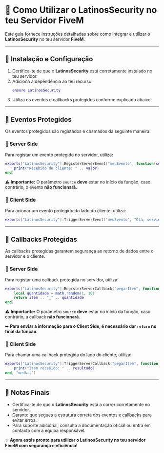 # 📌 Como Utilizar o LatinosSecurity no teu Servidor FiveM

Este guia fornece instruções detalhadas sobre como integrar e utilizar o **LatinosSecurity** no teu servidor **FiveM**.

---

## 🚀 Instalação e Configuração

1. Certifica-te de que o **LatinosSecurity** está corretamente instalado no teu servidor.
2. Adiciona a dependência ao teu recurso:
   ```lua
   ensure LatinosSecurity
   ```
3. Utiliza os eventos e callbacks protegidos conforme explicado abaixo.

---

## 🔐 Eventos Protegidos

Os eventos protegidos são registados e chamados da seguinte maneira:

### 🔹 **Server Side**

Para registar um evento protegido no servidor, utiliza:

```lua
exports["LatinosSecurity"]:RegisterServerEvent("meuEvento", function(source, valor)
    print("Recebido do cliente: " .. valor)
end)
```

⚠ **Importante:** O parâmetro `source` **deve** estar no início da função, caso contrário, o evento **não funcionará**.

### 🔹 **Client Side**

Para acionar um evento protegido do lado do cliente, utiliza:

```lua
exports["LatinosSecurity"]:TriggerServerEvent("meuEvento", "Olá, servidor!")
```

---

## 🔄 Callbacks Protegidas

As callbacks protegidas garantem segurança ao retorno de dados entre o servidor e o cliente.

### 🔹 **Server Side**

Para registar uma callback protegida no servidor, utiliza:

```lua
exports["LatinosSecurity"]:RegisterServerCallback("pegarItem", function(source, item)
    local quantidade = math.random(1, 10)
    return item .. "_" .. quantidade
end)
```

⚠ **Importante:** O parâmetro `source` **deve** estar no início da função, caso contrário, a callback **não funcionará**.

➡ **Para enviar a informação para o Client Side, é necessário dar `return` no final da função.**

### 🔹 **Client Side**

Para chamar uma callback protegida do lado do cliente, utiliza:

```lua
exports["LatinosSecurity"]:TriggerServerCallback("pegarItem", function(resultado)
    print("Item recebido: " .. resultado)
end, "medkit")
```

---

## 📌 Notas Finais

- Certifica-te de que o **LatinosSecurity** está a correr corretamente no servidor.
- Garante que segues a estrutura correta dos eventos e callbacks para evitar erros.
- Para suporte adicional, consulta a documentação oficial ou entra em contacto com a equipa responsável.

✨ **Agora estás pronto para utilizar o LatinosSecurity no teu servidor FiveM com segurança e eficiência!**
